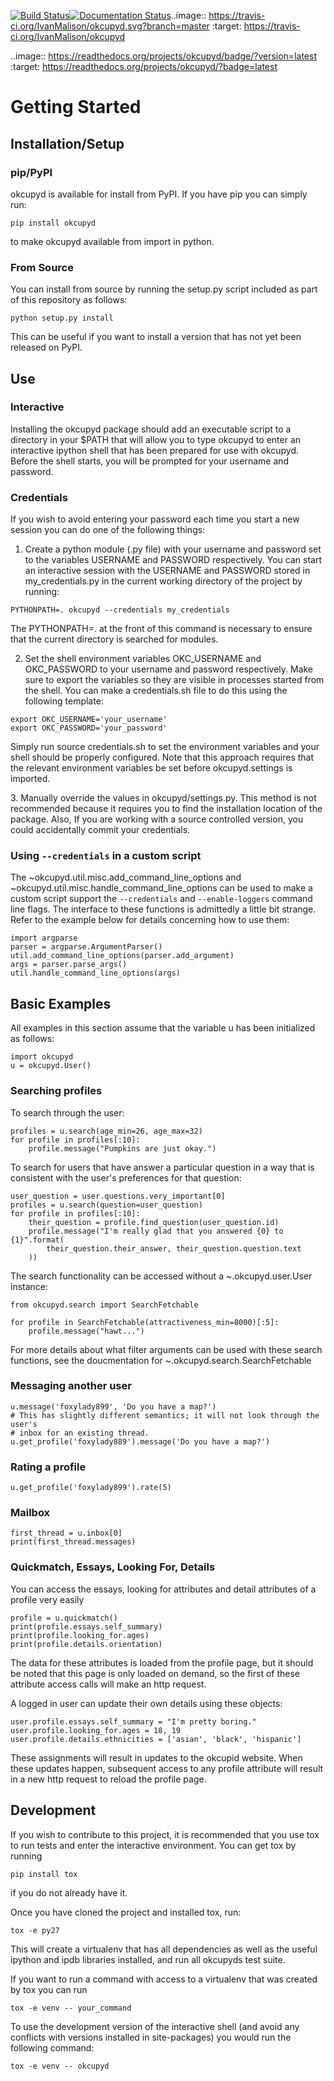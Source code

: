 [![Build Status](https://travis-ci.org/IvanMalison/okcupyd.svg?branch=master)](https://travis-ci.org/IvanMalison/okcupyd)[![Documentation Status](https://readthedocs.org/projects/okcupyd/badge/?version=latest)](http://okcupyd.readthedocs.org/en/latest/)..image:: <https://travis-ci.org/IvanMalison/okcupyd.svg?branch=master>
:target: <https://travis-ci.org/IvanMalison/okcupyd>

..image::
<https://readthedocs.org/projects/okcupyd/badge/?version=latest>
:target: <https://readthedocs.org/projects/okcupyd/?badge=latest>

Getting Started
===============

Installation/Setup
------------------

### pip/PyPI

okcupyd is available for install from PyPI. If you have pip you can
simply run:

``` {.sourceCode .bash}
pip install okcupyd
```

to make okcupyd available from import in python.

### From Source

You can install from source by running the setup.py script included as
part of this repository as follows:

``` {.sourceCode .bash}
python setup.py install
```

This can be useful if you want to install a version that has not yet
been released on PyPI.

Use
---

### Interactive

Installing the okcupyd package should add an executable script to a
directory in your \$PATH that will allow you to type okcupyd to enter an
interactive ipython shell that has been prepared for use with okcupyd.
Before the shell starts, you will be prompted for your username and
password.

### Credentials

If you wish to avoid entering your password each time you start a new
session you can do one of the following things:

1.  Create a python module (.py file) with your username and password
    set to the variables USERNAME and PASSWORD respectively. You can
    start an interactive session with the USERNAME and PASSWORD stored
    in my\_credentials.py in the current working directory of the
    project by running:

``` {.sourceCode .bash}
PYTHONPATH=. okcupyd --credentials my_credentials
```

The PYTHONPATH=. at the front of this command is necessary to ensure
that the current directory is searched for modules.

2.  Set the shell environment variables OKC\_USERNAME and OKC\_PASSWORD
    to your username and password respectively. Make sure to export the
    variables so they are visible in processes started from the shell.
    You can make a credentials.sh file to do this using the following
    template:

``` {.sourceCode .bash}
export OKC_USERNAME='your_username'
export OKC_PASSWORD='your_password'
```

Simply run source credentials.sh to set the environment variables and
your shell should be properly configured. Note that this approach
requires that the relevant environment variables be set before
okcupyd.settings is imported.

3\. Manually override the values in okcupyd/settings.py. This method is
not recommended because it requires you to find the installation
location of the package. Also, If you are working with a source
controlled version, you could accidentally commit your credentials.

### Using `--credentials` in a custom script

The \~okcupyd.util.misc.add\_command\_line\_options and
\~okcupyd.util.misc.handle\_command\_line\_options can be used to make a
custom script support the `--credentials` and `--enable-loggers` command
line flags. The interface to these functions is admittedly a little bit
strange. Refer to the example below for details concerning how to use
them:

``` {.sourceCode .python}
import argparse
parser = argparse.ArgumentParser()
util.add_command_line_options(parser.add_argument)
args = parser.parse_args()
util.handle_command_line_options(args)
```

Basic Examples
--------------

All examples in this section assume that the variable u has been
initialized as follows:

``` {.sourceCode .python}
import okcupyd
u = okcupyd.User()
```

### Searching profiles

To search through the user:

``` {.sourceCode .python}
profiles = u.search(age_min=26, age_max=32)
for profile in profiles[:10]:
    profile.message("Pumpkins are just okay.")
```

To search for users that have answer a particular question in a way that
is consistent with the user's preferences for that question:

``` {.sourceCode .python}
user_question = user.questions.very_important[0]
profiles = u.search(question=user_question)
for profile in profiles[:10]:
    their_question = profile.find_question(user_question.id)
    profile.message("I'm really glad that you answered {0} to {1}".format(
        their_question.their_answer, their_question.question.text
    ))
```

The search functionality can be accessed without a \~.okcupyd.user.User
instance:

``` {.sourceCode .python}
from okcupyd.search import SearchFetchable

for profile in SearchFetchable(attractiveness_min=8000)[:5]:
    profile.message("hawt...")
```

For more details about what filter arguments can be used with these
search functions, see the doucmentation for
\~.okcupyd.search.SearchFetchable

### Messaging another user

``` {.sourceCode .python}
u.message('foxylady899', 'Do you have a map?')
# This has slightly different semantics; it will not look through the user's
# inbox for an existing thread.
u.get_profile('foxylady889').message('Do you have a map?')
```

### Rating a profile

``` {.sourceCode .python}
u.get_profile('foxylady899').rate(5)
```

### Mailbox

``` {.sourceCode .python}
first_thread = u.inbox[0]
print(first_thread.messages)
```

### Quickmatch, Essays, Looking For, Details

You can access the essays, looking for attributes and detail attributes
of a profile very easily

``` {.sourceCode .python}
profile = u.quickmatch()
print(profile.essays.self_summary)
print(profile.looking_for.ages)
print(profile.details.orientation)
```

The data for these attributes is loaded from the profile page, but it
should be noted that this page is only loaded on demand, so the first of
these attribute access calls will make an http request.

A logged in user can update their own details using these objects:

``` {.sourceCode .python}
user.profile.essays.self_summary = "I'm pretty boring."
user.profile.looking_for.ages = 18, 19
user.profile.details.ethnicities = ['asian', 'black', 'hispanic']
```

These assignments will result in updates to the okcupid website. When
these updates happen, subsequent access to any profile attribute will
result in a new http request to reload the profile page.

Development
-----------

If you wish to contribute to this project, it is recommended that you
use tox to run tests and enter the interactive environment. You can get
tox by running

``` {.sourceCode .bash}
pip install tox
```

if you do not already have it.

Once you have cloned the project and installed tox, run:

``` {.sourceCode .bash}
tox -e py27
```

This will create a virtualenv that has all dependencies as well as the
useful ipython and ipdb libraries installed, and run all okcupyds test
suite.

If you want to run a command with access to a virtualenv that was
created by tox you can run

``` {.sourceCode .bash}
tox -e venv -- your_command
```

To use the development version of the interactive shell (and avoid any
conflicts with versions installed in site-packages) you would run the
following command:

``` {.sourceCode .bash}
tox -e venv -- okcupyd
```
